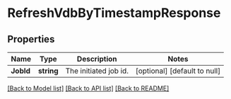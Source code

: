 # RefreshVdbByTimestampResponse

## Properties
Name | Type | Description | Notes
------------ | ------------- | ------------- | -------------
**JobId** | **string** | The initiated job id. | [optional] [default to null]

[[Back to Model list]](../README.md#documentation-for-models) [[Back to API list]](../README.md#documentation-for-api-endpoints) [[Back to README]](../README.md)

